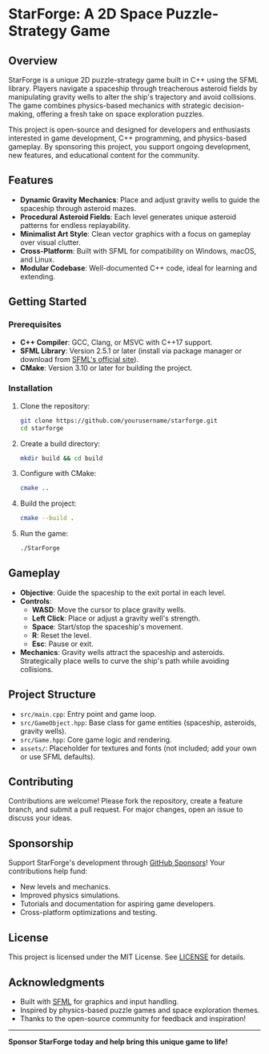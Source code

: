 # StarForge: A 2D Space Puzzle-Strategy Game

## Overview
StarForge is a unique 2D puzzle-strategy game built in C++ using the SFML library. Players navigate a spaceship through treacherous asteroid fields by manipulating gravity wells to alter the ship's trajectory and avoid collisions. The game combines physics-based mechanics with strategic decision-making, offering a fresh take on space exploration puzzles.

This project is open-source and designed for developers and enthusiasts interested in game development, C++ programming, and physics-based gameplay. By sponsoring this project, you support ongoing development, new features, and educational content for the community.

## Features
- **Dynamic Gravity Mechanics**: Place and adjust gravity wells to guide the spaceship through asteroid mazes.
- **Procedural Asteroid Fields**: Each level generates unique asteroid patterns for endless replayability.
- **Minimalist Art Style**: Clean vector graphics with a focus on gameplay over visual clutter.
- **Cross-Platform**: Built with SFML for compatibility on Windows, macOS, and Linux.
- **Modular Codebase**: Well-documented C++ code, ideal for learning and extending.

## Getting Started

### Prerequisites
- **C++ Compiler**: GCC, Clang, or MSVC with C++17 support.
- **SFML Library**: Version 2.5.1 or later (install via package manager or download from [SFML's official site](https://www.sfml-dev.org/)).
- **CMake**: Version 3.10 or later for building the project.

### Installation
1. Clone the repository:
   ```bash
   git clone https://github.com/yourusername/starforge.git
   cd starforge
   ```
2. Create a build directory:
   ```bash
   mkdir build && cd build
   ```
3. Configure with CMake:
   ```bash
   cmake ..
   ```
4. Build the project:
   ```bash
   cmake --build .
   ```
5. Run the game:
   ```bash
   ./StarForge
   ```

## Gameplay
- **Objective**: Guide the spaceship to the exit portal in each level.
- **Controls**:
  - **WASD**: Move the cursor to place gravity wells.
  - **Left Click**: Place or adjust a gravity well's strength.
  - **Space**: Start/stop the spaceship's movement.
  - **R**: Reset the level.
  - **Esc**: Pause or exit.
- **Mechanics**: Gravity wells attract the spaceship and asteroids. Strategically place wells to curve the ship's path while avoiding collisions.

## Project Structure
- `src/main.cpp`: Entry point and game loop.
- `src/GameObject.hpp`: Base class for game entities (spaceship, asteroids, gravity wells).
- `src/Game.hpp`: Core game logic and rendering.
- `assets/`: Placeholder for textures and fonts (not included; add your own or use SFML defaults).

## Contributing
Contributions are welcome! Please fork the repository, create a feature branch, and submit a pull request. For major changes, open an issue to discuss your ideas.

## Sponsorship
Support StarForge's development through [GitHub Sponsors](https://github.com/sponsors/yourusername)! Your contributions help fund:
- New levels and mechanics.
- Improved physics simulations.
- Tutorials and documentation for aspiring game developers.
- Cross-platform optimizations and testing.

## License
This project is licensed under the MIT License. See [LICENSE](LICENSE) for details.

## Acknowledgments
- Built with [SFML](https://www.sfml-dev.org/) for graphics and input handling.
- Inspired by physics-based puzzle games and space exploration themes.
- Thanks to the open-source community for feedback and inspiration!

---

**Sponsor StarForge today and help bring this unique game to life!**